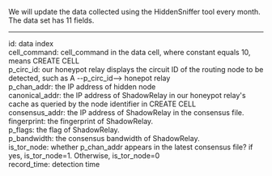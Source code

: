 We will update the data collected using the HiddenSniffer tool every month. The data set has 11 fields.  

-----------------------------------------------------------------------------------------------------  
id:  data index  
cell_command:  cell_command in the data cell, where constant equals 10, means CREATE CELL  
p_circ_id:  our honeypot relay displays the circuit ID of the routing node to be detected, such as A --p_circ_id--> honepot relay      
p_chan_addr:  the IP address of hidden node  
canonical_addr:  the IP address of ShadowRelay in our honeypot relay's cache as queried by the node identifier in CREATE CELL   
consensus_addr:  the IP address of ShadowRelay in the consensus file.  
fingerprint:  the fingerprint of ShadowRelay.  
p_flags:  the flag of ShadowRelay.  
p_bandwidth:  the consensus bandwidth of ShadowRelay.  
is_tor_node:  whether p_chan_addr appears in the latest consensus file? if yes, is_tor_node=1. Otherwise, is_tor_node=0  
record_time:  detection time 
